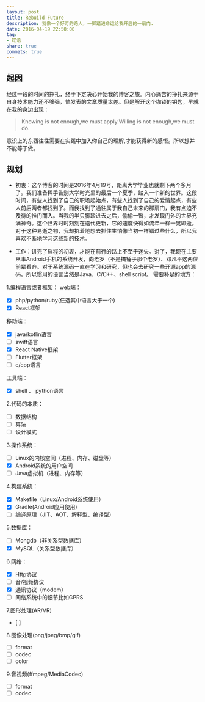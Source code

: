 ```yaml
---
layout: post
title: Rebuild Future
description: 我像一个好奇的路人，一脚踏进命运给我开启的一扇门.
date: 2016-04-19 22:50:00
tag: 
- 呓语
share: true
commets: true
---
```


## 起因
经过一段的时间的挣扎，终于下定决心开始我的博客之旅。内心痛苦的挣扎来源于自身技术能力还不够强，怕发表的文章质量太差。但是解开这个枷锁的钥匙，早就在我的身边出现：

>Knowing is not enough,we must apply.Willing is not enough,we must do.

意识上的东西往往需要在实践中加入你自己的理解,才能获得新的感悟。所以想并不能等于做。

## 规划
- 初衷：这个博客的时间是2016年4月19号，距离大学毕业也就剩下两个多月了。我们准备挥手告别大学时光里的最后一个夏季，踏入一个新的世界。这段时间，有些人找到了自己的职场起始点，有些人找到了自己的爱情起点，有些人前后两者都找到了。而我找到了通往属于我自己未来的那扇门，我有点迫不及待的推门而入。当我的半只脚踏进去之后，偷偷一瞥，才发现门外的世界充满神奇。这个世界时时刻刻在迭代更新，它的速度快得如流年一样一晃即逝。对于这种易逝之物，我却执着地想去抓住生怕像当初一样错过些什么，所以我喜欢不断地学习这些新的技术。

- 工作：讲完了启程的初衷，才能在前行的路上不至于迷失。对了，我现在主要从事Android手机的系统开发，向老罗（不是搞锤子那个老罗）、邓凡平这两位前辈看齐。对于系统源码一直在学习和研究，但也会去研究一些开源app的源码。所以惯用的语言当然是Java、C/C++、shell script。
需要补足的地方：

1.编程语言或者框架：
web端：
- [x] php/python/ruby(任选其中语言大于一个)
- [x] React框架

移动端：
- [x] java/kotlin语言
- [ ] swift语言
- [x] React Native框架
- [ ] Flutter框架
- [ ] c/cpp语言

工具端：
- [x] shell 、 python语言
        
2.代码的本质：
- [ ] 数据结构
- [ ] 算法
- [ ] 设计模式

3.操作系统：
- [ ] Linux的内核空间（进程、内存、磁盘等）
- [x] Android系统的用户空间
- [ ] Java虚拟机（进程、内存等）

4.构建系统：
- [x] Makefile（Linux/Android系统使用）
- [x] Gradle(Android应用使用)
- [ ] 编译原理（JIT、AOT、解释型、编译型）

5.数据库：
- [ ] Mongdb（非关系型数据库）
- [x] MySQL（关系型数据库）

6.网络：
- [x] Http协议
- [ ] 音/视频协议
- [x] 通讯协议（modem）
- [ ] 网络系统中的细节比如GPRS

7.图形处理(AR/VR)
- [ ] 

8.图像处理(png/jpeg/bmp/gif)
- [ ] format
- [ ] codec
- [ ] color

9.音视频(ffmpeg/MediaCodec)
- [ ] format
- [ ] codec
